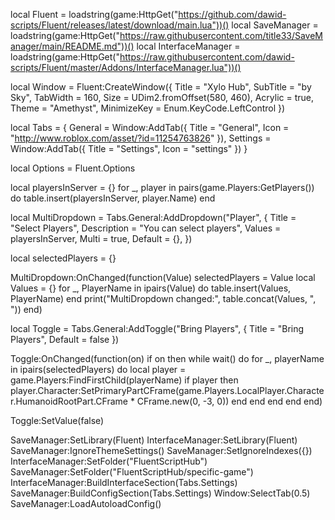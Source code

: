 local Fluent = loadstring(game:HttpGet("https://github.com/dawid-scripts/Fluent/releases/latest/download/main.lua"))()
local SaveManager = loadstring(game:HttpGet("https://raw.githubusercontent.com/title33/SaveManager/main/README.md"))()
local InterfaceManager = loadstring(game:HttpGet("https://raw.githubusercontent.com/dawid-scripts/Fluent/master/Addons/InterfaceManager.lua"))()

local Window = Fluent:CreateWindow({
    Title = "Xylo Hub",
    SubTitle = "by Sky",
    TabWidth = 160,
    Size = UDim2.fromOffset(580, 460),
    Acrylic = true,
    Theme = "Amethyst",
    MinimizeKey = Enum.KeyCode.LeftControl
})

local Tabs = {
    General = Window:AddTab({ Title = "General", Icon = "http://www.roblox.com/asset/?id=11254763826" }),
    Settings = Window:AddTab({ Title = "Settings", Icon = "settings" })
}

local Options = Fluent.Options

local playersInServer = {}
for _, player in pairs(game.Players:GetPlayers()) do
    table.insert(playersInServer, player.Name)
end

local MultiDropdown = Tabs.General:AddDropdown("Player", {
    Title = "Select Players",
    Description = "You can select players",
    Values = playersInServer,
    Multi = true,
    Default = {},
})

local selectedPlayers = {}

MultiDropdown:OnChanged(function(Value)
    selectedPlayers = Value
    local Values = {}
    for _, PlayerName in ipairs(Value) do
        table.insert(Values, PlayerName)
    end
    print("MultiDropdown changed:", table.concat(Values, ", "))
end)

local Toggle = Tabs.General:AddToggle("Bring Players", { Title = "Bring Players", Default = false })

Toggle:OnChanged(function(on)
    if on then
        while wait() do
            for _, playerName in ipairs(selectedPlayers) do
                local player = game.Players:FindFirstChild(playerName)
                if player then
                    player.Character:SetPrimaryPartCFrame(game.Players.LocalPlayer.Character.HumanoidRootPart.CFrame * CFrame.new(0, -3, 0))
                end
            end
        end
    end
end)

Toggle:SetValue(false)

SaveManager:SetLibrary(Fluent)
InterfaceManager:SetLibrary(Fluent)
SaveManager:IgnoreThemeSettings()
SaveManager:SetIgnoreIndexes({})
InterfaceManager:SetFolder("FluentScriptHub")
SaveManager:SetFolder("FluentScriptHub/specific-game")
InterfaceManager:BuildInterfaceSection(Tabs.Settings)
SaveManager:BuildConfigSection(Tabs.Settings)
Window:SelectTab(0.5)
SaveManager:LoadAutoloadConfig()
